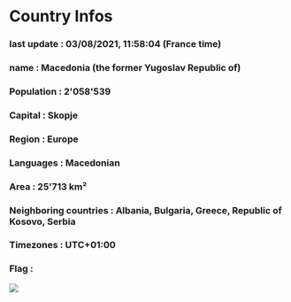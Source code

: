 # Country  Infos
### last update : 03/08/2021, 11:58:04 (France time)

### name : Macedonia (the former Yugoslav Republic of)
### Population : 2'058'539
### Capital : Skopje
### Region : Europe
### Languages : Macedonian
### Area : 25'713 km²
### Neighboring countries : Albania, Bulgaria, Greece, Republic of Kosovo, Serbia
### Timezones : UTC+01:00

### Flag :
![](https://restcountries.eu/data/mkd.svg)